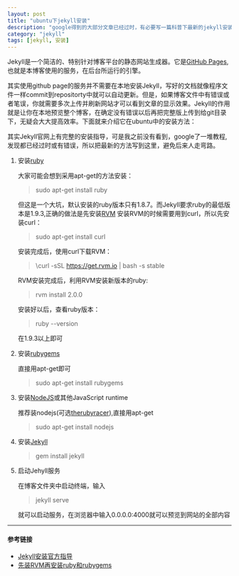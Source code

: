 ```yaml
---
layout: post
title: "ubuntu下jekyll安装"
description: "google得到的大部分文章已经过时，有必要写一篇科普下最新的jekyll安装方法"
category: "jekyll"
tags: [jekyll, 安装]
---
```


Jekyll是一个简洁的、特别针对博客平台的静态网站生成器。它是[GitHub Pages](https://pages.github.com/),也就是本博客使用的服务，在后台所运行的引擎。

其实使用github page的服务并不需要在本地安装Jekyll，写好的文档就像程序文件一样commit到repositorty中就可以自动更新。但是，如果博客文件中有错误或者笔误，你就需要多次上传并刷新网站才可以看到文章的显示效果。Jekyll的作用就是让你在本地预览整个博客，在确定没有错误以后再把完整版上传到给git目录下，无疑会大大提高效率。下面就来介绍它在ubuntu中的安装方法：

其实Jekyll官网上有完整的安装指导，可是我之前没有看到，google了一堆教程,发现都已经过时或有错误，所以把最新的方法写到这里，避免后来人走弯路。

1. 安装[ruby](https://www.ruby-lang.org/en/downloads/)

	大家可能会想到采用apt-get的方法安装：

	> sudo apt-get install ruby

	但这是一个大坑，默认安装的ruby版本只有1.8.7。而Jekyll要求ruby的最低版本是1.9.3,正确的做法是先安装[RVM](http://rvm.io/)
	安装RVM的时候需要用到curl，所以先安装curl：

	> sudo apt-get install curl

	安装完成后，使用curl下载RVM：

	> \curl -sSL https://get.rvm.io | bash -s stable

	RVM安装完成后，利用RVM安装新版本的ruby:

	> rvm install 2.0.0

	安装好以后，查看ruby版本：

	> ruby --version

	在1.9.3以上即可


2. 安装[rubygems](http://rubygems.org/pages/download)

	直接用apt-get即可

	> sudo apt-get install rubygems


3. 安装[NodeJS](http://nodejs.org/)或其他JavaScript runtime

	推荐装nodejs(可选[therubyracer](https://rubygems.org/gems/therubyracer)),直接用apt-get

	> sudo apt-get install nodejs


4. 安装[Jekyll](jekyllrb.com/)

	> gem install jekyll


5. 启动Jehyll服务

	在博客文件夹中启动终端，输入

	> jekyll serve

	就可以启动服务，在浏览器中输入0.0.0.0:4000就可以预览到网站的全部内容

----
#### 参考链接

* [Jekyll安装官方指导](http://jekyllrb.com/docs/installation/)
* [先装RVM再安装ruby和rubygems](http://g2ex.blogspot.com/2013/12/Setup-Jekyll-Environment-on-Linux.html)